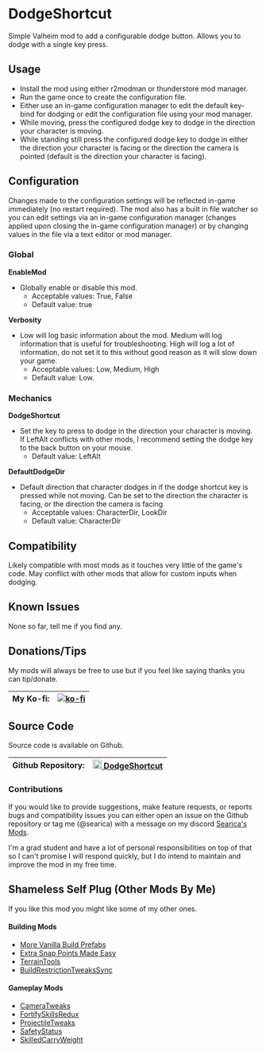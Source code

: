 # DodgeShortcut
Simple Valheim mod to add a configurable dodge button. Allows you to dodge with a single key press.

## Usage
- Install the mod using either r2modman or thunderstore mod manager.
- Run the game once to create the configuration file.
- Either use an in-game configuration manager to edit the default key-bind for dodging or edit the configuration file using your mod manager.
- While moving, press the configured dodge key to dodge in the direction your character is moving.
- While standing still press the configured dodge key to dodge in either the direction your character is facing or the direction the camera is pointed (default is the direction your character is facing).

## Configuration
Changes made to the configuration settings will be reflected in-game immediately (no restart required). The mod also has a built in file watcher so you can edit settings via an in-game configuration manager (changes applied upon closing the in-game configuration manager) or by changing values in the file via a text editor or mod manager.

### Global
**EnableMod**
- Globally enable or disable this mod.
    - Acceptable values: True, False
    - Default value: true

**Verbosity**
- Low will log basic information about the mod. Medium will log information that is useful for troubleshooting. High will log a lot of information, do not set it to this without good reason as it will slow down your game.
  - Acceptable values: Low, Medium, High
  - Default value: Low.

### Mechanics
**DodgeShortcut**
- Set the key to press to dodge in the direction your character is moving. If LeftAlt conflicts with other mods, I recommend setting the dodge key to the back button on your mouse.
    - Default value: LeftAlt       

**DefaultDodgeDir**
- Default direction that character dodges in if the dodge shortcut key is pressed while not moving. Can be set to the direction the character is facing, or the direction the camera is facing
    - Acceptable values: CharacterDir, LookDir
    - Default value: CharacterDir     

## Compatibility
Likely compatible with most mods as it touches very little of the game's code. May conflict with other mods that allow for custom inputs when dodging.

## Known Issues
None so far, tell me if you find any.

## Donations/Tips
My mods will always be free to use but if you feel like saying thanks you can tip/donate.

| My Ko-fi: | [![ko-fi](https://ko-fi.com/img/githubbutton_sm.svg)](https://ko-fi.com/searica) |
|-----------|---------------|

## Source Code
Source code is available on Github.

| Github Repository: | <img height="18" src="https://github.githubassets.com/favicons/favicon-dark.svg"></img><a href="https://github.com/searica/DodgeShortcut"> DodgeShortcut</a> |
|-----------|---------------|

### Contributions
If you would like to provide suggestions, make feature requests, or reports bugs and compatibility issues you can either open an issue on the Github repository or tag me (@searica) with a message on my discord [Searica's Mods](https://discord.gg/sFmGTBYN6n).

I'm a grad student and have a lot of personal responsibilities on top of that so I can't promise I will respond quickly, but I do intend to maintain and improve the mod in my free time.

## Shameless Self Plug (Other Mods By Me)
If you like this mod you might like some of my other ones.

#### Building Mods
- [More Vanilla Build Prefabs](https://valheim.thunderstore.io/package/Searica/More_Vanilla_Build_Prefabs/)
- [Extra Snap Points Made Easy](https://valheim.thunderstore.io/package/Searica/Extra_Snap_Points_Made_Easy/)
- [TerrainTools](https://valheim.thunderstore.io/package/Searica/TerrainTools/)
- [BuildRestrictionTweaksSync](https://valheim.thunderstore.io/package/Searica/BuildRestrictionTweaksSync/)

#### Gameplay Mods
- [CameraTweaks](https://valheim.thunderstore.io/package/Searica/CameraTweaks/)
- [FortifySkillsRedux](https://valheim.thunderstore.io/package/Searica/FortifySkillsRedux/)
- [ProjectileTweaks](https://github.com/searica/ProjectileTweaks/)
- [SafetyStatus](https://valheim.thunderstore.io/package/Searica/SafetyStatus/)
- [SkilledCarryWeight](https://github.com/searica/SkilledCarryWeight/)

